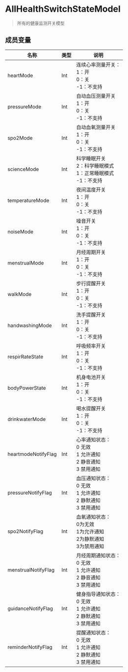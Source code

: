<show-structure depth="2"/>

# AllHealthSwitchStateModel

> 所有的健康监测开关模型

## 成员变量

| 名称                  | 类型  | 说明                                              |
|---------------------|-----|-------------------------------------------------|
| heartMode           | Int | 连续心率测量开关：<br>1：开<br>0：关<br>-1：不支持               |
| pressureMode        | Int | 自动血压测量开关<br>1：开<br>0：关<br>-1：不支持                |
| spo2Mode            | Int | 自动血氧测量开关<br>1：开<br>0：关<br>-1：不支持                |
| scienceMode         | Int | 科学睡眠开关<br>2：科学睡眠模式<br>1：正常睡眠模式<br>-1：不支持        |
| temperatureMode     | Int | 夜间温度开关<br>1：开<br>0：关<br>-1：不支持                  |
| noiseMode           | Int | 噪音开关<br>1：开<br>0：关<br>-1：不支持                    |
| menstrualMode       | Int | 月经周期开关<br>1：开<br>0：关<br>-1：不支持                  |
| walkMode            | Int | 步行提醒开关<br>1：开<br>0：关<br>-1：不支持                  |
| handwashingMode     | Int | 洗手提醒开关<br>1：开<br>0：关<br>-1：不支持                  |
| respirRateState     | Int | 呼吸频率开关<br>1：开<br>0：关<br>-1：不支持                  |
| bodyPowerState      | Int | 机身电池开关<br>1：开<br>0：关<br>-1：不支持                  |
| drinkwaterMode      | Int | 喝水提醒开关<br>1：开<br>0：关<br>-1：不支持                  |
| heartmodeNotifyFlag | Int | 心率通知状态：<br>0 无效<br>1 允许通知<br>2 静音通知<br>3 禁用通知   |
| pressureNotifyFlag  | Int | 血压通知状态：<br>0 无效<br>1 允许通知<br>2 静默通知<br>3 禁用通知   |
| spo2NotifyFlag      | Int | 血氧通知状态：<br>0为无效<br>1为允许通知<br>2为静默通知<br>3为禁用通知   |
| menstrualNotifyFlag | Int | 月经周期通知状态：<br>0 无效<br>1 允许通知<br>2 静音通知<br>3 禁用通知 |
| guidanceNotifyFlag  | Int | 健身指导通知状态：<br>0 无效<br>1 允许通知<br>2 静默通知<br>3 禁用通知 |
| reminderNotifyFlag  | Int | 提醒通知状态：<br>0 无效<br>1 允许通知<br>2 静默通知<br>3 禁用通知   |